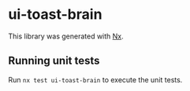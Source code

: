 # ui-toast-brain

This library was generated with [Nx](https://nx.dev).

## Running unit tests

Run `nx test ui-toast-brain` to execute the unit tests.
